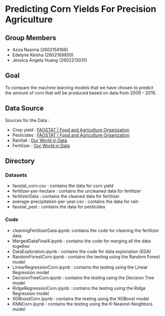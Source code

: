 # Predicting Corn Yields For Precision Agriculture

## Group Members

- Azza Nasima	(2602158166)
- Edelyne Keisha (2602169850)
- Jessica Angela Huang (2602213031)

## Goal

To compare the machine learning models that we have chosen to predict the amount of corn that will be produced based on data from 2009 - 2019.

## Data Source

Sources for the Data :
- Crop yield : [FAOSTAT | Food and Agriculture Organization](https://www.fao.org/faostat/en/#data/QCL)
- Pesticides : [FAOSTAT | Food and Agriculture Organization](https://www.fao.org/faostat/en/#data/RP)
- Rainfall : [Our World in Data](https://ourworldindata.org/grapher/average-precipitation-per-year?tab=table)
- Fertilizer : [Our World in Data](https://ourworldindata.org/grapher/fertilizer-per-hectare?tab=table&time=latest)

## Directory

### Datasets
- faostat_corn.csv : contains the data for corn yield
- fertilizer-per-hectare : contains the uncleaned data for fertilizer
- fertilizerData : contains the cleaned data for fertilizer
- average-precipitation-per-year.csv : contains the data for rain
- faostat_pest : contains the data for pesticides

### Code
- cleaningFertilizerData.ipynb: contains the code for cleaning the fertilizer data
- MergedDataFinal4.ipynb : contains the code for merging all the data together
- DataExploration.ipynb : contains the code for data exploration (EDA)
- RandomForestCorn.ipynb : contains the testing using the Random Forest model
- LinearRegressionCorn.ipynb : contains the testing using the Linear Regression model
- DecisionTreeCorn.ipynb : contains the testing using the Decision Tree model
- RidgeRegressionCorn.ipynb : contains the testing using the Ridge Regression model
- XGBoostCorn.ipynb : contains the testing using the XGBoost model
- KNNCorn.ipynb : contains the testing using the K-Nearest-Neighbors model
